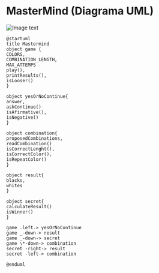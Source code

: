 # MasterMind (Diagrama UML)

![Image text](<https://github.com/andresito87/MPDS-EscuelaIT/blob/main/21-js-basadaObjetos/MasterMind/MasterMindv0.3(Dise%C3%B1o-UML)/UML/Mastermind_UML.png>)

```
@startuml
title Mastermind
object game {
COLORS,
COMBINATION_LENGTH,
MAX_ATTEMPS
play(),
printResults(),
isLooser()
}

object yesOrNoContinue{
answer,
askContinue()
isAfirmative(),
isNegative()
}

object combination{
proposedCombinations,
readCombination()
isCorrectLenght(),
isCorrectColor(),
isRepeatColor()
}

object result{
blacks,
whites
}

object secret{
calculateResult()
isWinner()
}

game .left.> yesOrNoContinue
game _-down-> result
game _-down-> secret
game \*-down-> combination
secret -right-> result
secret -left-> combination

@enduml
```

